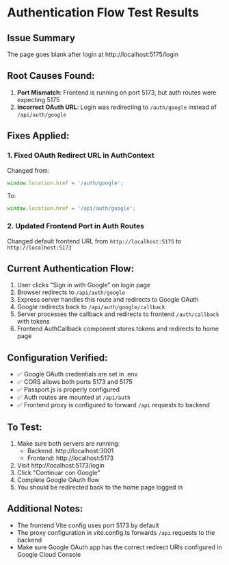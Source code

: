 # Authentication Flow Test Results

## Issue Summary
The page goes blank after login at http://localhost:5175/login

## Root Causes Found:
1. **Port Mismatch**: Frontend is running on port 5173, but auth routes were expecting 5175
2. **Incorrect OAuth URL**: Login was redirecting to `/auth/google` instead of `/api/auth/google`

## Fixes Applied:

### 1. Fixed OAuth Redirect URL in AuthContext
Changed from:
```javascript
window.location.href = '/auth/google';
```
To:
```javascript
window.location.href = '/api/auth/google';
```

### 2. Updated Frontend Port in Auth Routes
Changed default frontend URL from `http://localhost:5175` to `http://localhost:5173`

## Current Authentication Flow:
1. User clicks "Sign in with Google" on login page
2. Browser redirects to `/api/auth/google`
3. Express server handles this route and redirects to Google OAuth
4. Google redirects back to `/api/auth/google/callback`
5. Server processes the callback and redirects to frontend `/auth/callback` with tokens
6. Frontend AuthCallback component stores tokens and redirects to home page

## Configuration Verified:
- ✅ Google OAuth credentials are set in .env
- ✅ CORS allows both ports 5173 and 5175
- ✅ Passport.js is properly configured
- ✅ Auth routes are mounted at `/api/auth`
- ✅ Frontend proxy is configured to forward `/api` requests to backend

## To Test:
1. Make sure both servers are running:
   - Backend: http://localhost:3001
   - Frontend: http://localhost:5173
2. Visit http://localhost:5173/login
3. Click "Continuar con Google"
4. Complete Google OAuth flow
5. You should be redirected back to the home page logged in

## Additional Notes:
- The frontend Vite config uses port 5173 by default
- The proxy configuration in vite.config.ts forwards `/api` requests to the backend
- Make sure Google OAuth app has the correct redirect URIs configured in Google Cloud Console